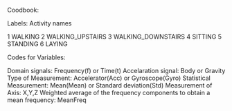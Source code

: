 Coodbook:

Labels: Activity names

1 WALKING
 2 WALKING_UPSTAIRS 
3 WALKING_DOWNSTAIRS 
4 SITTING
 5 STANDING 
6 LAYING



Codes for Variables:

Domain signals: Frequency(f) or Time(t)
Accelaration signal: Body or Gravity
Type of Measurement: Accelerator(Acc) or Gyroscope(Gyro)
Statistical Measurement: Mean(Mean) or Standard deviation(Std)
Measurement of Axis: X,Y,Z
Weighted average of the frequency components to obtain a mean frequency: MeanFreq
